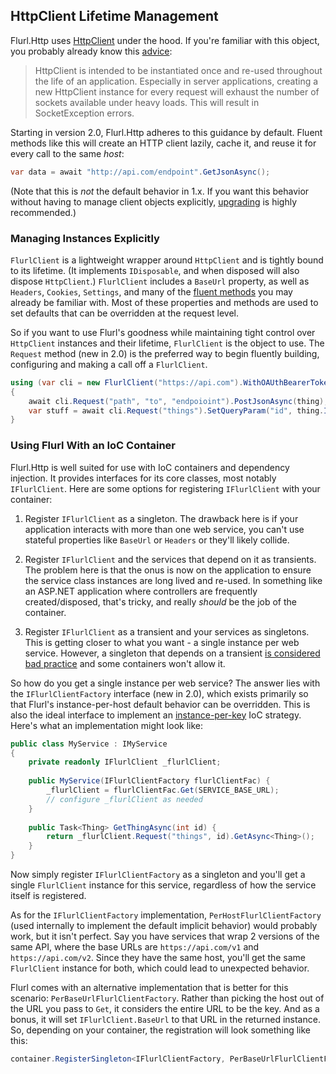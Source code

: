 ## HttpClient Lifetime Management

Flurl.Http uses [HttpClient](https://msdn.microsoft.com/en-us/library/system.net.http.httpclient.aspx) under the hood. If you're familiar with this object, you probably already know this [advice](https://docs.microsoft.com/en-us/aspnet/web-api/overview/advanced/calling-a-web-api-from-a-net-client):

> HttpClient is intended to be instantiated once and re-used throughout the life of an application. Especially in server applications, creating a new HttpClient instance for every request will exhaust the number of sockets available under heavy loads. This will result in SocketException errors.

Starting in version 2.0, Flurl.Http adheres to this guidance by default. Fluent methods like this will create an HTTP client lazily, cache it, and reuse it for every call to the same _host_:

```c#
var data = await "http://api.com/endpoint".GetJsonAsync();
```

(Note that this is _not_ the default behavior in 1.x. If you want this behavior without having to manage client objects explicitly, [upgrading](https://www.nuget.org/packages/Flurl.Http/) is highly recommended.)

### Managing Instances Explicitly

`FlurlClient` is a lightweight wrapper around `HttpClient` and is tightly bound to its lifetime. (It implements `IDisposable`, and when disposed will also dispose `HttpClient`.) `FlurlClient` includes a `BaseUrl` property, as well as `Headers`, `Cookies`, `Settings`, and many of the [fluent methods](fluent-http) you may already be familiar with. Most of these properties and methods are used to set defaults that can be overridden at the request level.

So if you want to use Flurl's goodness while maintaining tight control over `HttpClient` instances and their lifetime, `FlurlClient` is the object to use. The `Request` method (new in 2.0) is the preferred way to begin fluently building, configuring and making a call off a `FlurlClient`.

```c#
using (var cli = new FlurlClient("https://api.com").WithOAUthBearerToken(token))
{
    await cli.Request("path", "to", "endpoioint").PostJsonAsync(thing);
    var stuff = await cli.Request("things").SetQueryParam("id", thing.Id).GetAsync();
}
```

### Using Flurl With an IoC Container

Flurl.Http is well suited for use with IoC containers and dependency injection. It provides interfaces for its core classes, most notably `IFlurlClient`. Here are some options for registering `IFlurlClient` with your container:

1. Register `IFlurlClient` as a singleton. The drawback here is if your application interacts with more than one web service, you can't use stateful properties like `BaseUrl` or `Headers` or they'll likely collide.

2. Register `IFlurlClient` and the services that depend on it as transients. The problem here is that the onus is now on the application to ensure the service class instances are long lived and re-used. In something like an ASP.NET application where controllers are frequently created/disposed, that's tricky, and really _should_ be the job of the container.

3. Register `IFlurlClient` as a transient and your services as singletons. This is getting closer to what you want - a single instance per web service. However, a singleton that depends on a transient [is considered bad practice](http://simpleinjector.readthedocs.io/en/latest/LifestyleMismatches.html) and some containers won't allow it.

So how do you get a single instance per web service? The answer lies with the `IFlurlClientFactory` interface (new in 2.0), which exists primarily so that Flurl's instance-per-host default behavior can be overridden. This is also the ideal interface to implement an [instance-per-key](http://simpleinjector.readthedocs.io/en/latest/howto.html#resolve-instances-by-key) IoC strategy. Here's what an implementation might look like:

```c#
public class MyService : IMyService
{
    private readonly IFlurlClient _flurlClient;
    
    public MyService(IFlurlClientFactory flurlClientFac) {
        _flurlClient = flurlClientFac.Get(SERVICE_BASE_URL);
        // configure _flurlClient as needed
    }
    
    public Task<Thing> GetThingAsync(int id) {
        return _flurlClient.Request("things", id).GetAsync<Thing>();
    }
}
```

Now simply register `IFlurlClientFactory` as a singleton and you'll get a single `FlurlClient` instance for this service, regardless of how the service itself is registered.

As for the `IFlurlClientFactory` implementation, `PerHostFlurlClientFactory` (used internally to implement the default implicit behavior) would probably work, but it isn't perfect. Say you have services that wrap 2 versions of the same API, where the base URLs are `https://api.com/v1` and `https://api.com/v2`. Since they have the same host, you'll get the same `FlurlClient` instance for both, which could lead to unexpected behavior.

Flurl comes with an alternative implementation that is better for this scenario: `PerBaseUrlFlurlClientFactory`. Rather than picking the host out of the URL you pass to `Get`, it considers the entire URL to be the key. And as a bonus, it will set `IFlurlClient.BaseUrl` to that URL in the returned instance. So, depending on your container, the registration will look something like this:

```c#
container.RegisterSingleton<IFlurlClientFactory, PerBaseUrlFlurlClientFactory>();
```
